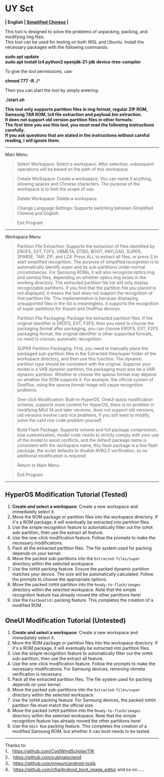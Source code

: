 # UY Sct
**| English | [Simplified Chinese](README.md) |**

This tool is designed to solve the problems of unpacking, packing, and modifying img files.\
This tool can be used for testing on both WSL and Ubuntu. Install the necessary packages with the following commands:

**sudo apt update** \
**sudo apt install lz4 python3 openjdk-21-jdk device-tree-compiler**

To give the tool permissions, use:

**chmod 777 -R ./*** 

Then you can start the tool by simply entering:

**./start.sh**

**This tool only supports partition files in img format, regular ZIP ROM, Samsung TAR ROM, lz4 file extraction and payload.bin extraction.\
It does not support old version partition files in other formats.\
The first time you use this tool, you must read the following instructions carefully.\
If you ask questions that are stated in the instructions without careful reading, I will ignore them.**

----

Main Menu

> Select Workspace: Select a workspace. After selection, subsequent operations will be based on the path of this workspace.

> Create Workspace: Create a workspace. You can name it anything, allowing spaces and Chinese characters. The purpose of the workspace is to limit the scope of use.

> Delete Workspace: Delete a workspace.

> Change Language Settings: Supports switching between Simplified Chinese and English.

> Exit Program

----

Workspace Menu

> Partition File Extraction: Supports the extraction of files identified by EROFS, EXT, F2FS, VBMETA, DTBO, BOOT, PAYLOAD, SUPER, SPARSE, TAR, ZIP, and LZ4. Press ALL to extract all files, or press S to start simplified recognition. The purpose of simplified recognition is to automatically identify super and its sub-partitions under normal circumstances. For Samsung ROMs, it will also recognize optics.img and vbmeta files, depending on whether optics.img exists in the working directory. The extracted partition file list will only display recognizable partitions. If you find that the partition file you placed is not displayed, it means the tool does not support the recognition of that partition file. This implementation is because displaying unsupported files in the list is meaningless. It supports the recognition of super partitions for Xiaomi and OnePlus devices.

> Partition File Packaging: Package the extracted partition files. If the original identifier is EROFS, EXT, F2FS, then you need to choose the packaging format after packaging, you can choose EROFS, EXT, F2FS packaging format, the original identifier is other supported formats, no need to choose, automatic recognition.

> SUPER Partition Packaging: First, you need to manually place the packaged sub-partition files in the Extracted-files/super folder of the workspace directory, and then use this function. The dynamic partition type should be consistent with the original. Suppose your model is a VAB dynamic partition, the packaging must also be a VAB dynamic partition. Whether to choose the sparse format may depend on whether the ROM supports it. For example, the official system of OnePlus, using the sparse format image will cause recognition problems.

> One-click Modification: Built-in HyperOS, OneUI quick modification scheme, supports more content for HyperOS, there is no problem in modifying MIUI 14 and later versions, does not support old versions, old versions involve card rice problems, if you still want to modify, solve the card rice code problem yourself.

> Build Flash Package: Supports volume and full package compression, size customization, model code needs to strictly comply with your use of the model to avoid conflicts, and the default package name is consistent with the workspace name, this flash package is a line flash package, the script defaults to disable AVB2.0 verification, so no additional modification is required.

> Return to Main Menu

> Exit Program

----

## HyperOS Modification Tutorial (Tested)
1. **Create and select a workspace**: Create a new workspace and immediately select it.
2. Move the ROM package or partition files into the workspace directory. If it's a ROM package, it will eventually be extracted into partition files.
3. Use the simple recognition feature to automatically filter out the `SUPER` sub-partition, then use the extract all feature.
4. Use the one-click modification feature. Follow the prompts to make the necessary modifications.
5. Pack all the extracted partition files. The file system used for packing depends on your kernel.
6. Move the packed sub-partitions into the `Extracted-files/super` directory within the selected workspace.
7. Use the `SUPER` packing feature. Ensure the packed dynamic partition matches your device. The size will be automatically calculated. Follow the prompts to choose the appropriate options.
8. Move the packed `SUPER` partition into the `Ready-to-flash/images` directory within the selected workspace. Note that the simple recognition feature has already moved the other partitions here!
9. Use the `Fastboot(d)` packing feature. This completes the creation of a modified ROM.

## OneUI Modification Tutorial (Untested)
1. **Create and select a workspace**: Create a new workspace and immediately select it.
2. Move the ROM package or partition files into the workspace directory. If it's a ROM package, it will eventually be extracted into partition files.
3. Use the simple recognition feature to automatically filter out the `SUPER` sub-partition, then use the extract all feature.
4. Use the one-click modification feature. Follow the prompts to make the necessary modifications. For Samsung devices, removing vbmeta verification is necessary.
5. Pack all the extracted partition files. The file system used for packing depends on your kernel.
6. Move the packed sub-partitions into the `Extracted-files/super` directory within the selected workspace.
7. Use the `SUPER` packing feature. For Samsung devices, the packed `SUPER` partition file must match the official size.
8. Move the packed `SUPER` partition into the `Ready-to-flash/images` directory within the selected workspace. Note that the simple recognition feature has already moved the other partitions here!
9. Use the `Odin Rom` packing feature. This completes the creation of a modified Samsung ROM, but whether it can boot needs to be tested.

----

Thanks to: \
1、 https://github.com/ColdWindScholar/TIK \
2、 https://github.com/cubinator/ext4 \
3、 https://github.com/nmeum/android-tools \
4、 https://github.com/cfig/Android_boot_image_editor
and so on......
